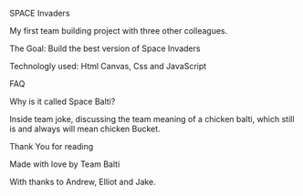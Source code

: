 SPACE Invaders

My first team building project with three other colleagues.

The Goal: Build the best version of Space Invaders

Technologly used: Html Canvas, Css and JavaScript

FAQ

Why is it called Space Balti?

Inside team joke, discussing the team meaning of a chicken balti, which still is and always will mean chicken Bucket. 

Thank You for reading

Made with love by Team Balti

With thanks to Andrew, Elliot and Jake.
